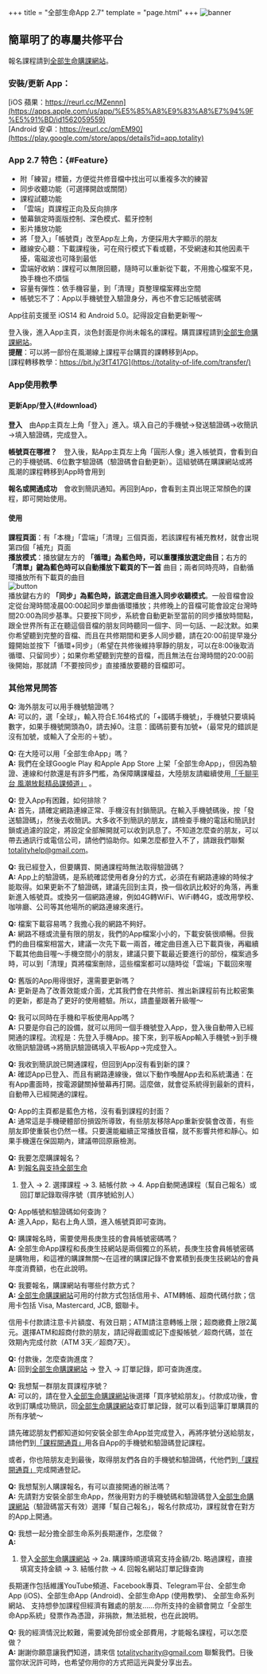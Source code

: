 +++
title = "全部生命App 2.7"
template = "page.html"
+++
![banner](https://totality-of-life.com/transfer/14_AppBanner.jpg)

## 簡單明了的專屬共修平台

報名課程請到[全部生命購課網站](https://store.totality-of-life.com)。

### 安裝/更新 App：<br>
[iOS 蘋果：https://reurl.cc/MZennn](https://apps.apple.com/us/app/%E5%85%A8%E9%83%A8%E7%94%9F%E5%91%BD/id1562059559)<br>
[Android 安卓：https://reurl.cc/qmEM90](https://play.google.com/store/apps/details?id=app.totality)<br>

### App 2.7 特色：{#Feature}
- 附「練習」標籤，方便從共修音檔中找出可以重複多次的練習
- 同步收聽功能（可選擇開啟或關閉）
- 課程試聽功能
- 「雲端」頁課程正向及反向排序
- 螢幕鎖定時面版控制、深色模式、藍牙控制
- 影片播放功能
- 將「登入」「帳號頁」改至App左上角，方便採用大字顯示的朋友
- 離線安心聽：下載課程後，可在飛行模式下看或聽，不受網速和其他因素干擾，電磁波也可降到最低
- 雲端好收納：課程可以無限回聽，隨時可以重新從下載，不用擔心檔案不見，換手機也不煩惱
- 容量有彈性：依手機容量，到「清理」頁整理檔案釋出空間
- 帳號忘不了：App以手機號登入驗證身分，再也不會忘記帳號密碼

App往前支援至 iOS14 和 Android 5.0。記得設定自動更新喔～

登入後，進入App主頁，淡色封面是你尚未報名的課程。購買課程請到[全部生命購課網站](https://store.totality-of-life.com)。<br>
**提醒**：可以將一部份在風潮線上課程平台購買的課轉移到App。<br>
[課程轉移教學：https://bit.ly/3fT417G](https://totality-of-life.com/transfer/)

### App使用教學

#### 更新App/登入{#download}
**登入**　由App主頁左上角「登入」進入。填入自己的手機號→發送驗證碼→收簡訊→填入驗證碼，完成登入。<br>

**帳號頁在哪裡？**　登入後，點App主頁左上角「圓形人像」進入帳號頁，會看到自己的手機號碼、6位數字驗證碼（驗證碼會自動更新）。這組號碼在購課網站或將風潮的課程轉移到App時會用到<br>

**報名或開通成功**　會收到簡訊通知。再回到App，會看到主頁出現正常顏色的課程，即可開始使用。<br>

#### 使用
**課程頁面**：有「本機」「雲端」「清理」三個頁面，若該課程有補充教材，就會出現第四個「補充」頁面<br>
**播放模式**：播放鍵左方的 **「循環」為藍色時，可以重覆播放選定曲目**；右方的 **「清單」鍵為藍色時可以自動播放下載頁的下一首** 曲目；兩者同時亮時，自動循環播放所有下載頁的曲目<br>
![button](https://totality-of-life.com/transfer/15_button.png)<br>
播放鍵右方的 **「同步」為藍色時，該選定曲目進入同步收聽模式**。一般音檔會設定從台灣時間凌晨00:00起同步單曲循環播放；共修晚上的音檔可能會設定台灣時間20:00為同步基準。只要按下同步，系統會自動更新至當前的同步播放時間點，跟全世界所有正在聽這個音檔的朋友同時聽同一個字、同一句話、一起沈默。如果你希望聽到完整的音檔、而且在共修期間和更多人同步聽，請在20:00前提早幾分鐘開始並按下「循環+同步」（希望在共修後維持寧靜的朋友，可以在8:00後取消循環、只留同步）；如果你希望聽到完整的音檔，而且無法在台灣時間的20:00前後開始，那就請「不要按同步」直接播放要聽的音檔即可。

### 其他常見問答
**Q:**
海外朋友可以用手機號驗證嗎？<br>
**A:** 
可以的，選「全球」，輸入符合E.164格式的「+國碼手機號」，手機號只要填純數字，如果手機號開頭為0，請去掉0。注意：國碼前要有加號+（最常見的錯誤是沒有加號，或輸入了全形的＋號）。

**Q:** 
在大陸可以用「全部生命App」嗎？<br>
**A:** 
我們在全球Google Play 和Apple App Store 上架「全部生命App」，但因為驗證、連線和付款還是有許多門檻，為保障購課權益，大陸朋友請繼續使用[「千聊平台 風潮放鬆精品課頻道」](https://m.qlchat.com/api/gos?target=%2Fwechat%2Fpage%2Fchannel-intro%3FchannelId%3D2000014099544174%26sourceNo%3Dshareapp&pre=%2Fwechat%2Fpage%2Frecommend) 。

**Q:** 
登入App有困難，如何排除？<br>
**A:** 
首先，請確定網路連線正常、手機沒有封鎖簡訊。在輸入手機號碼後，按「發送驗證碼」，然後去收簡訊。大多收不到簡訊的朋友，請檢查手機的電話和簡訊封鎖或過濾的設定，將設定全部解開就可以收到訊息了。不知道怎麼查的朋友，可以帶去通訊行或電信公司，請他們協助你。如果怎麼都登入不了，請跟我們聯繫 totalityhelp@gmail.com。

**Q:** 
我已經登入，但要購買、開通課程時無法取得驗證碼？<br>
**A:** 
App上的驗證碼，是系統確認使用者身分的方式，必須在有網路連線的時候才能取得。如果更新不了驗證碼，建議先回到主頁，換一個收訊比較好的角落，再重新進入帳號頁。或換另一個網路連線，例如4G轉WiFi、WiFi轉4G，或改用學校、咖啡廳、公司等其他場所的網路連線來進行。

**Q:** 
檔案下載容易嗎？我擔心我的網路不夠好。<br>
**A:** 
網路不穩或流量有限的朋友，我們的App檔案小小的，下載安裝很順暢。但我們的曲目檔案相當大，建議一次先下載一兩首，確定曲目進入已下載頁後，再繼續下載其他曲目喔～手機空間小的朋友，建議只要下載最近要進行的部份，檔案過多時，可以到「清理」頁將檔案刪除，這些檔案都可以隨時從「雲端」下載回來喔<br>

**Q:** 
舊版的App用得很好，還需要更新嗎？<br>
**A:** 
更新是為了改善效能或介面，尤其我們會在共修前、推出新課程前有比較密集的更新，都是為了更好的使用體驗。所以，請盡量跟著升級喔～

**Q:** 
我可以同時在手機和平板使用App嗎？<br>
**A:** 
只要是你自己的設備，就可以用同一個手機號登入App，登入後自動帶入已經開通的課程。流程是：先登入手機App。接下來，到平板App輸入手機號→到手機收簡訊驗證碼→將簡訊驗證碼填入平板App→完成登入。

**Q:** 
我收到簡訊說已開通課程，但回到App沒有看到新的課？<br>
**A:** 
確認App已登入、而且有網路連線後，做以下動作喚醒App去和系統溝通：在有App畫面時，按電源鍵關掉螢幕再打開。這麼做，就會從系統得到最新的資料，自動帶入已經開通的課程。

**Q:** 
App的主頁都是藍色方格，沒有看到課程的封面？<br>
**A:** 
通常這是手機硬體部份損毀所導致，有些朋友移除App重新安裝會改善，有些朋友即使重裝也仍然一樣。只要還能繼續正常播放音檔，就不影響共修和靜心。如果手機還在保固期內，建議帶回原廠檢測。

**Q:** 
我要怎麼購課報名？<br>
**A:** 
到[報名與支持全部生命](https://store.totality-of-life.com/)<br>
1. 登入 → 2. 選擇課程 → 3. 結帳付款 → 4. App自動開通課程（幫自己報名）或回訂單記錄取得序號（買序號給別人）

**Q:** 
App帳號和驗證碼如何查詢？<br>
**A:** 
進入App，點右上角人頭，進入帳號頁即可查詢。

**Q:** 
購課報名時，需要使用長庚生技的會員帳號密碼嗎？<br>
**A:** 
全部生命App課程和長庚生技網站是兩個獨立的系統，長庚生技會員帳號密碼是購物用，和這裡的購課無關～在這裡的購課記錄不會累積到長庚生技網站的會員年度消費額，也在此說明。

**Q:** 
我要報名，購課網站有哪些付款方式？<br>
**A:** 
[全部生命購課網站](https://store.totality-of-life.com/)可用的付款方式包括信用卡、ATM轉帳、超商代碼付款；信用卡包括 Visa, Mastercard, JCB, 銀聯卡。

信用卡付款請注意卡片額度、有效日期；ATM請注意轉帳上限；超商繳費上限2萬元。選擇ATM和超商付款的朋友，請記得截圖或記下虛擬帳號／超商代碼，並在效期內完成付款（ATM 3天／超商7天）。

**Q:** 
付款後，怎麼查詢進度？<br>
**A:** 
回到[全部生命購課網站](https://store.totality-of-life.com/) → 登入 → 訂單記錄，即可查詢進度。

**Q:** 
我想幫一群朋友買課程序號？<br>
**A:** 
可以的，請在登入[全部生命購課網站](https://store.totality-of-life.com/)後選擇「買序號給朋友」。付款成功後，會收到訂購成功簡訊，回[全部生命購課網站](https://store.totality-of-life.com/)查訂單記錄，就可以看到這筆訂單購買的所有序號～

請先確認朋友們都知道如何安裝全部生命App並完成登入，再將序號分送給朋友，請他們到[「課程開通頁」](https://join.totality-of-life.com)用各自App的手機號和驗證碼登記課程。

或者，你也陪朋友走到最後，取得朋友們各自的手機號和驗證碼，代他們到[「課程開通頁」](https://join.totality-of-life.com)完成開通登記。

**Q:**
我想幫別人購課報名，有可以直接開通的辦法嗎？<br>
**A:** 
先請對方安裝全部生命App，然後用對方的手機號碼和驗證碼登入[全部生命購課網站](https://store.totality-of-life.com/)（驗證碼當天有效）選擇「幫自己報名」，報名付款成功，課程就會在對方的App上開通。

**Q:** 
我想一起分擔全部生命系列長期運作，怎麼做？<br>
**A:**
1. 登入[全部生命購課網站](https://store.totality-of-life.com/) → 2a. 購課時順道填寫支持金額/2b. 略過課程，直接填寫支持金額 → 3. 結帳付款 → 4. 回報名網站訂單記錄查詢

長期運作包括維護YouTube頻道、Facebook專頁、Telegram平台、全部生命App (iOS)、全部生命App (Android)、全部生命App (使用教學)、 全部生命系列網站、 支持想參加課程但經濟有難處的朋友……你所支持的金額會開立「全部生命App系統」發票作為憑證，非捐款，無法抵稅，也在此說明。

**Q:** 
我的經濟情況比較難，需要減免部份或全部費用，才能報名課程，可以怎麼做？<br>
**A:** 
謝謝你願意讓我們知道，請來信 totalitycharity@gmail.com 聯繫我們。日後當你狀況許可時，也希望你用你的方式把這光與愛分享出去。


